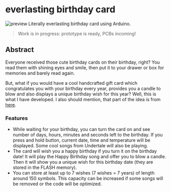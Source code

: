 # everlasting birthday card

![preview](https://imgur.com/GamAhGR.jpg)
Literally everlasting birthday card using Arduino.
> Work is in progress: prototype is ready, PCBs incoming!

## Abstract

Everyone received those cute birthday cards on their birthday, right?
You read them with shining eyes and smile, then put it to your drawer or box for memories and barely read again.

But, what if you would have a cool handcrafted gift card which congratulates you with your birthday every year,
provides you a candle to blow and also displays a unique birthday wish for this year?
Well, this is what I have developed.
I also should mention, that part of the idea is from [here](https://github.com/MakeItHackin/BirthdayCard).

### Features

* While waiting for your birthday, you can turn the card on and see number of days, hours, minutes and seconds left to
  the
  birthday. If you press and hold button, current date, time and temperature will be displayed. Some cool songs from
  Undertale will also be playing.
* The card will wish you a happy birthday if you turn it on the birthday date! It will play the Happy Birthday song and
  offer you to blow a candle. Then it will show you a unique wish for this birthday date (they are stored in the FLASH
  memory).
* You can store at least up to 7 wishes (7 wishes = 7 years) of length around 150 symbols. This capacity can be
  increased if some songs will be removed or the code will be optimized.
